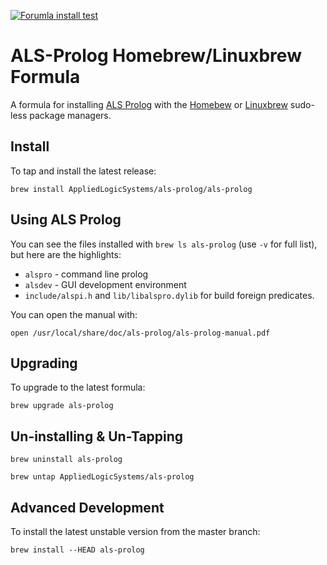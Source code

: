 [![Forumla install test](https://github.com/AppliedLogicSystems/homebrew-als-prolog/actions/workflows/ci.yml/badge.svg)](https://github.com/AppliedLogicSystems/homebrew-als-prolog/actions/workflows/ci.yml)

# ALS-Prolog Homebrew/Linuxbrew Formula

A formula for installing [ALS Prolog](http://alsprolog.com) with the [Homebew](http://brew.sh)
or [Linuxbrew](https://github.com/Linuxbrew/linuxbrew) sudo-less package managers.

## Install

To tap and install the latest release:

`brew install AppliedLogicSystems/als-prolog/als-prolog`

## Using ALS Prolog

You can see the files installed with `brew ls als-prolog` (use `-v` for full list), but here are the highlights:

- `alspro` - command line prolog
- `alsdev` - GUI development environment
- `include/alspi.h` and `lib/libalspro.dylib` for build foreign predicates.

You can open the manual with:

`open /usr/local/share/doc/als-prolog/als-prolog-manual.pdf`

## Upgrading

To upgrade to the latest formula:

```
brew upgrade als-prolog
```

## Un-installing & Un-Tapping

`brew uninstall als-prolog`

`brew untap AppliedLogicSystems/als-prolog`

## Advanced Development

To install the latest unstable version from the master branch:

`brew install --HEAD als-prolog`
